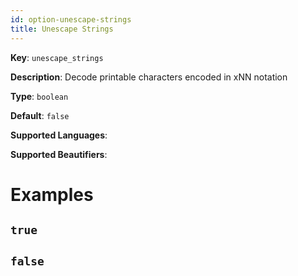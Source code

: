 ```yaml
---
id: option-unescape-strings
title: Unescape Strings
---
```

**Key**: `unescape_strings`

**Description**: Decode printable characters encoded in xNN notation

**Type**: `boolean`

**Default**: `false`

**Supported Languages**: 

**Supported Beautifiers**: 

# Examples
## `true`
## `false`
